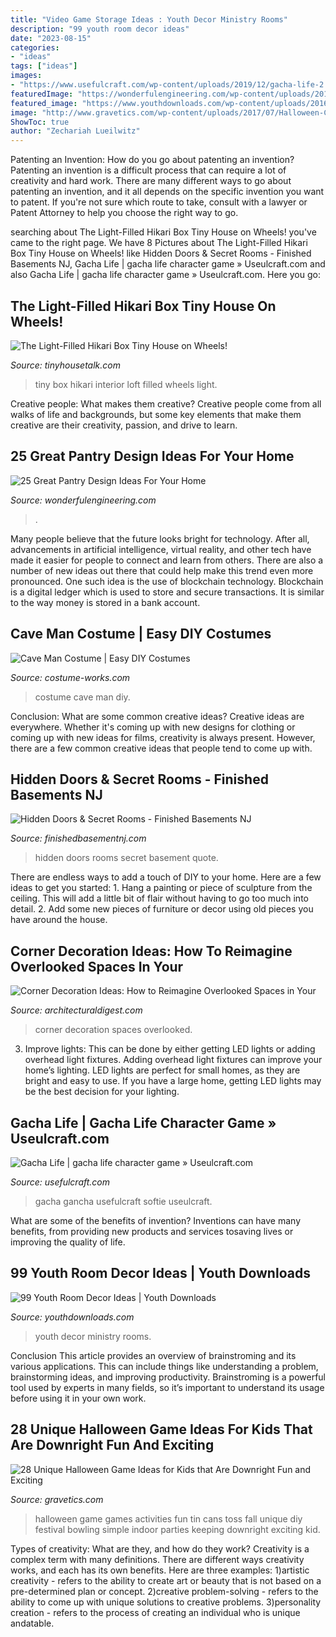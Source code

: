 ```yaml
---
title: "Video Game Storage Ideas : Youth Decor Ministry Rooms"
description: "99 youth room decor ideas"
date: "2023-08-15"
categories:
- "ideas"
tags: ["ideas"]
images:
- "https://www.usefulcraft.com/wp-content/uploads/2019/12/gacha-life-2.jpg"
featuredImage: "https://wonderfulengineering.com/wp-content/uploads/2014/09/25-walk-in-pantry-ideas-25.jpg"
featured_image: "https://www.youthdownloads.com/wp-content/uploads/2016/02/11817200_10205793178123278_6898230254601132643_n-1.jpg"
image: "http://www.gravetics.com/wp-content/uploads/2017/07/Halloween-Can-Game.jpg"
ShowToc: true
author: "Zechariah Lueilwitz"
---
```



Patenting an Invention: How do you go about patenting an invention?
Patenting an invention is a difficult process that can require a lot of creativity and hard work. There are many different ways to go about patenting an invention, and it all depends on the specific invention you want to patent. If you're not sure which route to take, consult with a lawyer or Patent Attorney to help you choose the right way to go.

	

		
searching about The Light-Filled Hikari Box Tiny House on Wheels! you've came to the right page. We have 8 Pictures about The Light-Filled Hikari Box Tiny House on Wheels! like Hidden Doors &amp; Secret Rooms - Finished Basements NJ, Gacha Life | gacha life character game » Useulcraft.com and also Gacha Life | gacha life character game » Useulcraft.com. Here you go:
		
    
## The Light-Filled Hikari Box Tiny House On Wheels!

<img loading=lazy src="https://tinyhousetalk.com/wp-content/uploads/Hikari-Box-Tiny-House-Interior-From-Guest-Loft-600x900.jpg" onerror="this.onerror=null;this.src='https://tse1.mm.bing.net/th?id=OIP.33HSZiE1Dy-eqhYV_7SsaQHaLH&amp;pid=15.1';" alt="The Light-Filled Hikari Box Tiny House on Wheels!">

_Source: tinyhousetalk.com_

>tiny box hikari interior loft filled wheels light. 

	

Creative people: What makes them creative?
Creative people come from all walks of life and backgrounds, but some key elements that make them creative are their creativity, passion, and drive to learn.

    
## 25 Great Pantry Design Ideas For Your Home

<img loading=lazy src="https://wonderfulengineering.com/wp-content/uploads/2014/09/25-walk-in-pantry-ideas-25.jpg" onerror="this.onerror=null;this.src='https://tse4.mm.bing.net/th?id=OIP.58oDD_so-hETKpnpgQ5vWQHaLJ&amp;pid=15.1';" alt="25 Great Pantry Design Ideas For Your Home">

_Source: wonderfulengineering.com_

>. 

	

Many people believe that the future looks bright for technology. After all, advancements in artificial intelligence, virtual reality, and other tech have made it easier for people to connect and learn from others. There are also a number of new ideas out there that could help make this trend even more pronounced. One such idea is the use of blockchain technology. Blockchain is a digital ledger which is used to store and secure transactions. It is similar to the way money is stored in a bank account.

    
## Cave Man Costume | Easy DIY Costumes

<img loading=lazy src="https://photos.costume-works.com/full/cave_man.jpg" onerror="this.onerror=null;this.src='https://tse4.mm.bing.net/th?id=OIP.drdI3OsZnV70LxXQ1oUawwHaNK&amp;pid=15.1';" alt="Cave Man Costume | Easy DIY Costumes">

_Source: costume-works.com_

>costume cave man diy. 

	

Conclusion: What are some common creative ideas?
Creative ideas are everywhere. Whether it's coming up with new designs for clothing or coming up with new ideas for films, creativity is always present. However, there are a few common creative ideas that people tend to come up with.

    
## Hidden Doors &amp; Secret Rooms - Finished Basements NJ

<img loading=lazy src="https://finishedbasementnj.com/wp-content/uploads/2018/12/IMG_2892.jpg" onerror="this.onerror=null;this.src='https://tse3.mm.bing.net/th?id=OIP.SjbiZ7J0xI-ZQYHRB-wVlAHaJ4&amp;pid=15.1';" alt="Hidden Doors &amp; Secret Rooms - Finished Basements NJ">

_Source: finishedbasementnj.com_

>hidden doors rooms secret basement quote. 

	

There are endless ways to add a touch of DIY to your home. Here are a few ideas to get you started: 1. Hang a painting or piece of sculpture from the ceiling. This will add a little bit of flair without having to go too much into detail. 2. Add some new pieces of furniture or decor using old pieces you have around the house.
    
## Corner Decoration Ideas: How To Reimagine Overlooked Spaces In Your

<img loading=lazy src="https://media.architecturaldigest.com/photos/57c89da7d71120356d9f220e/master/pass/overlooked-corner-decoration-ideas-01.jpg" onerror="this.onerror=null;this.src='https://tse1.mm.bing.net/th?id=OIP.MbkkoxhLx24n3JZG1-MYEAHaLH&amp;pid=15.1';" alt="Corner Decoration Ideas: How to Reimagine Overlooked Spaces in Your">

_Source: architecturaldigest.com_

>corner decoration spaces overlooked. 

	

3. Improve lights: This can be done by either getting LED lights or adding overhead light fixtures.
Adding overhead light fixtures can improve your home’s lighting. LED lights are perfect for small homes, as they are bright and easy to use. If you have a large home, getting LED lights may be the best decision for your lighting.

    
## Gacha Life | Gacha Life Character Game » Useulcraft.com

<img loading=lazy src="https://www.usefulcraft.com/wp-content/uploads/2019/12/gacha-life-2.jpg" onerror="this.onerror=null;this.src='https://tse1.mm.bing.net/th?id=OIP.s6qITvU-pWOKq2-SYoVtbgHaNK&amp;pid=15.1';" alt="Gacha Life | gacha life character game » Useulcraft.com">

_Source: usefulcraft.com_

>gacha gancha usefulcraft softie useulcraft. 

	

What are some of the benefits of invention?
Inventions can have many benefits, from providing new products and services tosaving lives or improving the quality of life.

    
## 99 Youth Room Decor Ideas | Youth Downloads

<img loading=lazy src="https://www.youthdownloads.com/wp-content/uploads/2016/02/11817200_10205793178123278_6898230254601132643_n-1.jpg" onerror="this.onerror=null;this.src='https://tse1.mm.bing.net/th?id=OIP.7oSs4gHdETjDTbi7D8CMEgHaJ4&amp;pid=15.1';" alt="99 Youth Room Decor Ideas | Youth Downloads">

_Source: youthdownloads.com_

>youth decor ministry rooms. 

	

Conclusion
This article provides an overview of brainstroming and its various applications. This can include things like understanding a problem, brainstorming ideas, and improving productivity. Brainstroming is a powerful tool used by experts in many fields, so it’s important to understand its usage before using it in your own work.

    
## 28 Unique Halloween Game Ideas For Kids That Are Downright Fun And Exciting

<img loading=lazy src="http://www.gravetics.com/wp-content/uploads/2017/07/Halloween-Can-Game.jpg" onerror="this.onerror=null;this.src='https://tse4.mm.bing.net/th?id=OIP.yCYgmJ7Jc6mVrW_Dg8dBzAHaLH&amp;pid=15.1';" alt="28 Unique Halloween Game Ideas for Kids that Are Downright Fun and Exciting">

_Source: gravetics.com_

>halloween game games activities fun tin cans toss fall unique diy festival bowling simple indoor parties keeping downright exciting kid. 

	

Types of creativity: What are they, and how do they work?
Creativity is a complex term with many definitions. There are different ways creativity works, and each has its own benefits. Here are three examples:
1)artistic creativity - refers to the ability to create art or beauty that is not based on a pre-determined plan or concept.
2)creative problem-solving - refers to the ability to come up with unique solutions to creative problems.
3)personality creation - refers to the process of creating an individual who is unique andatable.

